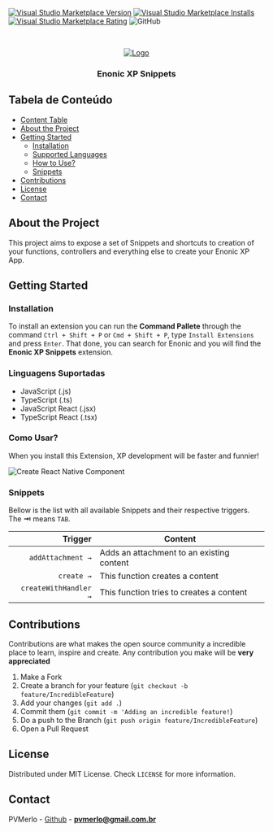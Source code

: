 <!--
*** Obrigado por estar vendo o nosso README. Se você tiver alguma sugestão
*** que possa melhorá-lo ainda mais dê um fork no repositório e crie uma Pull
*** Request ou abra uma Issue com a tag "sugestão".
*** Obrigado novamente! Agora vamos rodar esse projeto incrível :D
-->

[![Visual Studio Marketplace Version](https://img.shields.io/visual-studio-marketplace/v/rocketseat.RocketseatReactNative.svg?label=Visual%20Studio%20Marketplace)](https://marketplace.visualstudio.com/items?itemName=rocketseat.RocketseatReactNative)
[![Visual Studio Marketplace Installs](https://img.shields.io/visual-studio-marketplace/i/rocketseat.RocketseatReactNative.svg)](https://marketplace.visualstudio.com/items?itemName=rocketseat.RocketseatReactNative)
[![Visual Studio Marketplace Rating](https://img.shields.io/visual-studio-marketplace/r/rocketseat.RocketseatReactNative.svg)](https://marketplace.visualstudio.com/items?itemName=rocketseat.RocketseatReactNative)
![GitHub](https://img.shields.io/github/license/rocketseat/rocketseat-vscode-react-native-snippets.svg)

<!-- PROJECT LOGO -->
<br />
<p align="center">
  <a href="https://enonic.com">
    <img src="https://upload.wikimedia.org/wikipedia/commons/4/4b/Enonic-xp-logo.png" alt="Logo">
  </a>

  <h3 align="center">Enonic XP Snippets</h3>
</p>

<!-- TABLE OF CONTENTS -->

## Tabela de Conteúdo

- [Content Table](#content-table)
- [About the Project](#about-the-project)
- [Getting Started](#getting-started)
  - [Installation](#installation)
  - [Supported Languages](#supported-languages)
  - [How to Use?](#how-to-use)
  - [Snippets](#snippets)
- [Contributions](#contribution)
- [License](#license)
- [Contact](#contact)

<!-- ABOUT THE PROJECT -->

## About the Project

This project aims to expose a set of Snippets and shortcuts to creation of your functions, controllers and everything else to create your Enonic XP App.

## Getting Started

### Installation

To install an extension you can run the **Command Pallete** through the command `Ctrl + Shift + P` or `Cmd + Shift + P`, type `Install Extensions` and press `Enter`. That done, you can search for Enonic and you will find the **Enonic XP Snippets** extension.

### Linguagens Suportadas

- JavaScript (.js)
- TypeScript (.ts)
- JavaScript React (.jsx)
- TypeScript React (.tsx)

### Como Usar?

When you install this Extension, XP development will be faster and funnier!

![Create React Native Component](https://raw.githubusercontent.com/Rocketseat/rocketseat-vscode-react-native-snippets/master/images/component.gif)

### Snippets

Bellow is the list with all available Snippets and their respective triggers. The **⇥** means `TAB`.

|                 Trigger | Content                                                                       |
| ----------------------: | ----------------------------------------------------------------------------- |
|       `addAttachment →` | Adds an attachment to an existing content                                     |
|              `create →` | This function creates a content                                               |
|   `createWithHandler →` | This function tries to creates a content                                      |

<!-- CONTRIBUTING -->

## Contributions

Contributions are what makes the open source community a incredible place to learn, inspire and create.
Any contribution you make will be **very appreciated**

1. Make a Fork
2. Create a branch for your feature (`git checkout -b feature/IncredibleFeature`)
3. Add your changes (`git add .`)
4. Commit them (`git commit -m 'Adding an incredible feature!`)
5. Do a push to the Branch (`git push origin feature/IncredibleFeature`)
6. Open a Pull Request

<!-- LICENSE -->

## License

Distributed under MIT License. Check `LICENSE` for more information.

<!-- CONTACT -->

## Contact

PVMerlo - [Github](https://github.com/pvmerlo) - **pvmerlo@gmail.com.br**